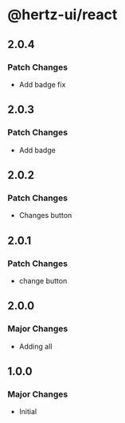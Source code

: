 # @hertz-ui/react

## 2.0.4

### Patch Changes

- Add badge fix

## 2.0.3

### Patch Changes

- Add badge

## 2.0.2

### Patch Changes

- Changes button

## 2.0.1

### Patch Changes

- change button

## 2.0.0

### Major Changes

- Adding all

## 1.0.0

### Major Changes

- Initial
